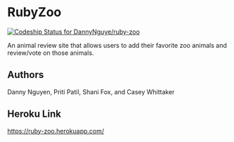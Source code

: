 # RubyZoo

[![Codeship Status for DannyNguye/ruby-zoo](https://app.codeship.com/projects/9a191a20-d1a9-0137-bb69-261d00880206/status?branch=master)](https://app.codeship.com/projects/369670)

An animal review site that allows users to add their favorite zoo animals and review/vote on those animals.

## Authors
Danny Nguyen, Priti Patil, Shani Fox, and Casey Whittaker

## Heroku Link
https://ruby-zoo.herokuapp.com/

